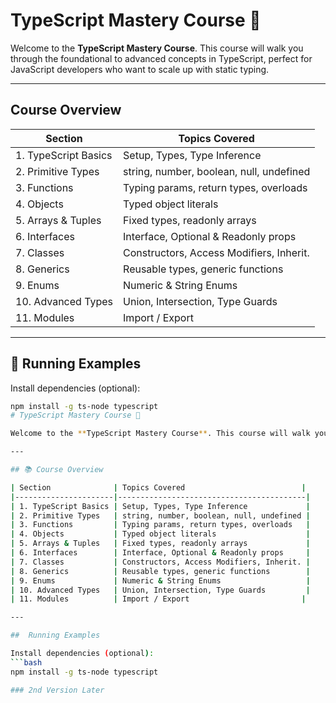 # TypeScript Mastery Course 🚀

Welcome to the **TypeScript Mastery Course**. This course will walk you through the foundational to advanced concepts in TypeScript, perfect for JavaScript developers who want to scale up with static typing.

---

##  Course Overview

| Section              | Topics Covered                          |
|----------------------|------------------------------------------|
| 1. TypeScript Basics | Setup, Types, Type Inference             |
| 2. Primitive Types   | string, number, boolean, null, undefined |
| 3. Functions         | Typing params, return types, overloads   |
| 4. Objects           | Typed object literals                    |
| 5. Arrays & Tuples   | Fixed types, readonly arrays             |
| 6. Interfaces        | Interface, Optional & Readonly props     |
| 7. Classes           | Constructors, Access Modifiers, Inherit. |
| 8. Generics          | Reusable types, generic functions        |
| 9. Enums             | Numeric & String Enums                   |
| 10. Advanced Types   | Union, Intersection, Type Guards         |
| 11. Modules          | Import / Export                         |

---

## 🧪 Running Examples

Install dependencies (optional):
```bash
npm install -g ts-node typescript
# TypeScript Mastery Course 🚀

Welcome to the **TypeScript Mastery Course**. This course will walk you through the foundational to advanced concepts in TypeScript, perfect for JavaScript developers who want to scale up with static typing.

---

## 📚 Course Overview

| Section              | Topics Covered                          |
|----------------------|------------------------------------------|
| 1. TypeScript Basics | Setup, Types, Type Inference             |
| 2. Primitive Types   | string, number, boolean, null, undefined |
| 3. Functions         | Typing params, return types, overloads   |
| 4. Objects           | Typed object literals                    |
| 5. Arrays & Tuples   | Fixed types, readonly arrays             |
| 6. Interfaces        | Interface, Optional & Readonly props     |
| 7. Classes           | Constructors, Access Modifiers, Inherit. |
| 8. Generics          | Reusable types, generic functions        |
| 9. Enums             | Numeric & String Enums                   |
| 10. Advanced Types   | Union, Intersection, Type Guards         |
| 11. Modules          | Import / Export                         |

---

##  Running Examples

Install dependencies (optional):
```bash
npm install -g ts-node typescript

### 2nd Version Later
